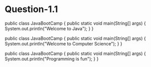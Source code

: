 # Question-1.1
public class JavaBootCamp 
{ 
  public static void main(String[] args)
 { 
  System.out.println("Welcome to Java"); 
 } 
}

public class JavaBootCamp 
{ 
  public static void main(String[] args)
 { 
  System.out.println("Welcome to Computer Science"); 
 } 
}

public class JavaBootCamp 
{ 
  public static void main(String[] args)
 { 
  System.out.println("Programming is fun"); 
 } 
}
